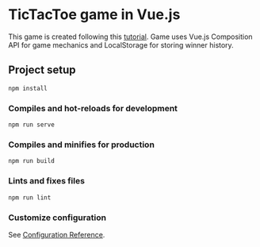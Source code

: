 # TicTacToe game in Vue.js
This game is created following this [tutorial](https://www.youtube.com/watch?v=pFeXPWO4elk). Game uses Vue.js Composition API for game mechanics and LocalStorage for storing winner history.

## Project setup
```
npm install
```

### Compiles and hot-reloads for development
```
npm run serve
```

### Compiles and minifies for production
```
npm run build
```

### Lints and fixes files
```
npm run lint
```

### Customize configuration
See [Configuration Reference](https://cli.vuejs.org/config/).
